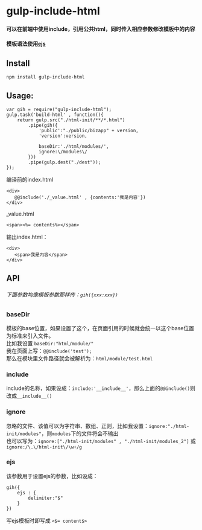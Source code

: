 # gulp-include-html

#### 可以在前端中使用include，引用公共html，同时传入相应参数修改模板中的内容
#### 模板语法使用[ejs](https://github.com/mde/ejs)

## Install
```
npm install gulp-include-html
```

## Usage:
```
var gih = require("gulp-include-html");
gulp.task('build-html' , function(){
    return gulp.src("./html-init/**/*.html")
        .pipe(gih({
            'public':"./public/bizapp" + version,
            'version':version,
            
            baseDir:'./html/modules/',
            ignore:\/modules\/
        }))
        .pipe(gulp.dest("./dest"));
});
```

编译前的index.html
```
<div>
   @@include('./_value.html' , {contents:'我是内容'})
</div>
```
    
_value.html    
```
<span><%= contents%></span>
```   
输出index.html：
```
<div>
   <span>我是内容</span>
</div>
```

## API

###### 下面参数均像模板参数那样传：`gih({xxx:xxx})`

### baseDir

模板的base位置，如果设置了这个，在页面引用的时候就会统一以这个base位置为标准来引入文件。<br>
比如我设置 `baseDir:"html/module/"` <br>
我在页面上写：`@@include('test');` <br>
那么在模块里文件路径就会被解析为：`html/module/test.html`

### include
include的名称，如果设成：`include:'__include__'`，那么上面的`@@include()`则改成`__include__()`

### ignore
忽略的文件、该值可以为字符串、数组、正则，比如我设置：`ignore:"./html-init/modules"`，则`modules`下的文件将会不输出<br>
也可以写为：`ignore:["./html-init/modules" , "./html-init/modules_2"]` 或 `ignore:/\.\/html-init\/\w+/g`

### ejs
该参数用于设置ejs的参数，比如设成：
```
gih({
    ejs : {
        delimiter:"$"
    }
})
```
写ejs模板时即写成 `<$= content$>`
